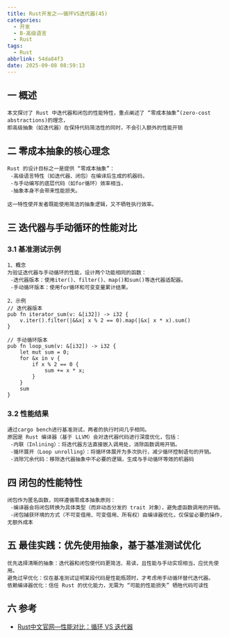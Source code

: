 ```yaml
---
title: Rust开发之——循环VS迭代器(45)
categories:
  - 开发
  - B-高级语言
  - Rust
tags:
  - Rust
abbrlink: 54da84f3
date: 2025-09-08 08:59:13
---
```

## 一 概述

```
本文探讨了 Rust 中迭代器和闭包的性能特性，重点阐述了 “零成本抽象”(zero-cost abstractions)的理念，
即高级抽象（如迭代器）在保持代码简洁性的同时，不会引入额外的性能开销
```

<!--more-->

## 二 零成本抽象的核心理念

```
Rust 的设计目标之一是提供 “零成本抽象”：
 -高级语言特性（如迭代器、闭包）在编译后生成的机器码，
 -与手动编写的底层代码（如for循环）效率相当，
 -抽象本身不会带来性能损失。

这一特性使开发者既能使用简洁的抽象逻辑，又不牺牲执行效率。
```

## 三 迭代器与手动循环的性能对比

### 3.1 基准测试示例

```
1、概念
为验证迭代器与手动循环的性能，设计两个功能相同的函数：
 -迭代器版本：使用iter()、filter()、map()和sum()等迭代器适配器。
 -手动循环版本：使用for循环和可变变量累计结果。
 
2、示例
// 迭代器版本
pub fn iterator_sum(v: &[i32]) -> i32 {
    v.iter().filter(|&&x| x % 2 == 0).map(|&x| x * x).sum()
}

// 手动循环版本
pub fn loop_sum(v: &[i32]) -> i32 {
    let mut sum = 0;
    for &x in v {
        if x % 2 == 0 {
            sum += x * x;
        }
    }
    sum
}
```

### 3.2 性能结果

```
通过cargo bench进行基准测试，两者的执行时间几乎相同。
原因是 Rust 编译器（基于 LLVM）会对迭代器代码进行深度优化，包括：
 -内联（Inlining）：将迭代器方法直接嵌入调用处，消除函数调用开销。
 -循环展开（Loop unrolling）：将循环体展开为多次执行，减少循环控制语句的开销。
 -消除冗余代码：移除迭代器抽象中不必要的逻辑，生成与手动循环等效的机器码
```

## 四 闭包的性能特性

```
闭包作为匿名函数，同样遵循零成本抽象原则：
 -编译器会将闭包转换为具体类型（而非动态分发的 trait 对象），避免虚函数调用的开销。
 -闭包捕获环境的方式（不可变借用、可变借用、所有权）由编译器优化，仅保留必要的操作，无额外成本
```

## 五 最佳实践：优先使用抽象，基于基准测试优化

```
优先选择清晰的抽象：迭代器和闭包使代码更简洁、易读，且性能与手动实现相当，应优先使用。
避免过早优化：仅在基准测试证明某段代码是性能瓶颈时，才考虑用手动循环替代迭代器。
依赖编译器优化：信任 Rust 的优化能力，无需为 “可能的性能损失” 牺牲代码可读性
```

## 六 参考

* [Rust中文官网—性能对比：循环 VS 迭代器](https://rust.bootcss.com/ch13-04-performance.html)